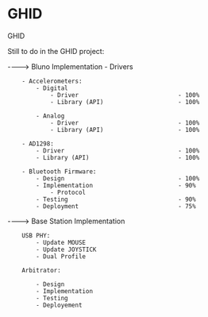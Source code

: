 GHID
====

GHID


Still to do in the GHID project:
	
---->	Bluno Implementation - Drivers
		
		- Accelerometers:
			- Digital			
				- Driver							- 100%
				- Library (API)						- 100%
				
			- Analog
				- Driver							- 100%
				- Library (API)						- 100%
			
		- AD1298:
			- Driver								- 100%
			- Library (API)							- 100%
			
		- Bluetooth Firmware:
			- Design								- 100%
			- Implementation						- 90%
				- Protocol						
			- Testing								- 90%
			- Deployment							- 75%

---->	Base Station Implementation
	
		USB PHY:
			- Update MOUSE
			- Update JOYSTICK
			- Dual Profile
		
		Arbitrator:
			
			- Design
			- Implementation
			- Testing
			- Deployement
			
	
	